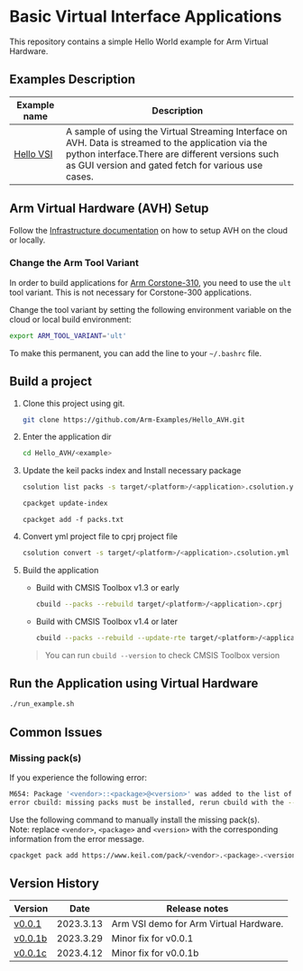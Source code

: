 # Basic Virtual Interface Applications

This repository contains a simple Hello World example for Arm Virtual Hardware.

## Examples Description

| Example name                              | Description   |
|---                                            |---            |
| [Hello VSI](./hello_vsi)                     | A sample of using the Virtual Streaming Interface on AVH. Data is streamed to the application via the python interface.There are different versions such as GUI version and gated fetch for various use cases. |

## Arm Virtual Hardware (AVH) Setup

Follow the [Infrastructure documentation](https://arm-software.github.io/AVH/main/infrastructure/html/index.html) on how to setup AVH on the cloud or locally.

### Change the Arm Tool Variant

In order to build applications for [Arm Corstone-310](https://developer.arm.com/Processors/Corstone-310), you need to use the `ult` tool variant. This is not necessary for Corstone-300 applications.

Change the tool variant by setting the following environment variable on the cloud or local build environment:

```bash
export ARM_TOOL_VARIANT='ult'
```

To make this permanent, you can add the line to your `~/.bashrc` file.

## Build a project

1. Clone this project using git.

    ```bash
    git clone https://github.com/Arm-Examples/Hello_AVH.git
    ```

2. Enter the application dir

    ```bash
    cd Hello_AVH/<example>
    ```

3. Update the keil packs index and  Install necessary package

    ```bash
    csolution list packs -s target/<platform>/<application>.csolution.yml -m > packs.txt
    ```
    ```bash
    cpackget update-index
    ```
    ```
    cpackget add -f packs.txt
    ```

4. Convert yml project file to cprj project file

    ```bash
    csolution convert -s target/<platform>/<application>.csolution.yml
    ```

5. Build the application

    * Build with CMSIS Toolbox v1.3 or early
      ```bash
      cbuild --packs --rebuild target/<platform>/<application>.cprj
      ```
    * Build with CMSIS Toolbox v1.4 or later
      ```bash
      cbuild --packs --rebuild --update-rte target/<platform>/<application>.cprj
      ``` 
    > You can run `cbuild --version` to check CMSIS Toolbox version

## Run the Application using Virtual Hardware

```bash
./run_example.sh
```

## Common Issues

### Missing pack(s)

If you experience the following error:

```bash
M654: Package '<vendor>::<package>@<version>' was added to the list of missing packages.
error cbuild: missing packs must be installed, rerun cbuild with the --packs option
```

Use the following command to manually install the missing pack(s).\
Note: replace `<vendor>`, `<package>` and `<version>` with the corresponding information from the error message.

```bash
cpackget pack add https://www.keil.com/pack/<vendor>.<package>.<version>.pack -a
```

## Version History

| Version | Date | Release notes |
|---      |---   |---            |
| [v0.0.1](https://github.com/Arm-Examples/Hello_AVH/releases/tag/v0.0.1) | 2023.3.13 | Arm VSI demo for Arm Virtual Hardware. |
| [v0.0.1b](https://github.com/Arm-Examples/Hello_AVH/releases/tag/v0.0.1b) | 2023.3.29 | Minor fix for v0.0.1 |
| [v0.0.1c](https://github.com/Arm-Examples/Hello_AVH/releases/tag/v0.0.1c) | 2023.4.12 | Minor fix for v0.0.1b |
